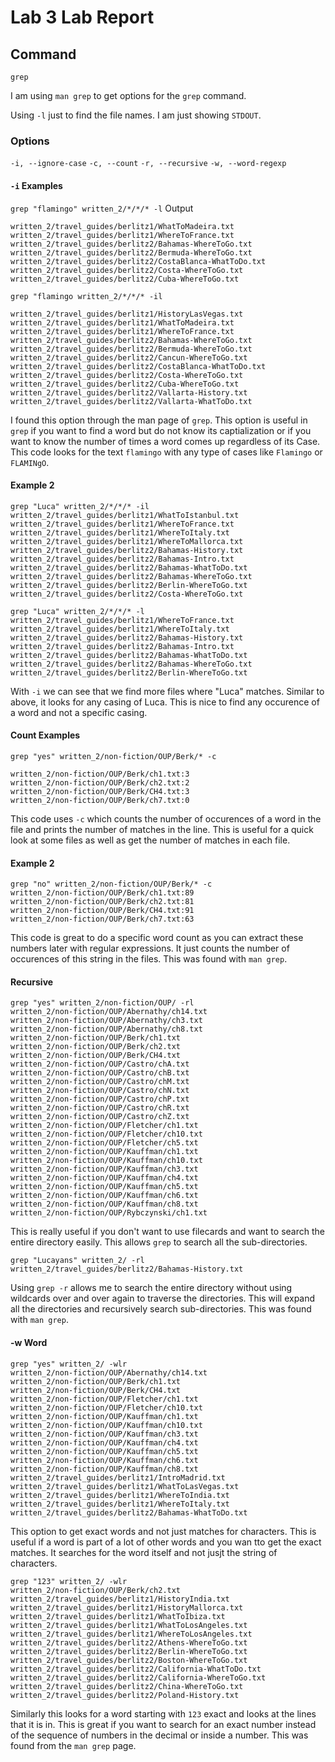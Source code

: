# Lab 3 Lab Report

## Command
`grep`

I am using `man grep` to get options for the `grep` command.

Using `-l` just to find the file names. I am just showing `STDOUT`.

### Options
`-i, --ignore-case`
`-c, --count`
`-r, --recursive`
`-w, --word-regexp`

#### `-i` Examples
`grep "flamingo" written_2/*/*/* -l`
Output
```
written_2/travel_guides/berlitz1/WhatToMadeira.txt
written_2/travel_guides/berlitz1/WhereToFrance.txt
written_2/travel_guides/berlitz2/Bahamas-WhereToGo.txt
written_2/travel_guides/berlitz2/Bermuda-WhereToGo.txt
written_2/travel_guides/berlitz2/CostaBlanca-WhatToDo.txt
written_2/travel_guides/berlitz2/Costa-WhereToGo.txt
written_2/travel_guides/berlitz2/Cuba-WhereToGo.txt
```
`grep "flamingo written_2/*/*/* -il`

```
written_2/travel_guides/berlitz1/HistoryLasVegas.txt
written_2/travel_guides/berlitz1/WhatToMadeira.txt
written_2/travel_guides/berlitz1/WhereToFrance.txt
written_2/travel_guides/berlitz2/Bahamas-WhereToGo.txt
written_2/travel_guides/berlitz2/Bermuda-WhereToGo.txt
written_2/travel_guides/berlitz2/Cancun-WhereToGo.txt
written_2/travel_guides/berlitz2/CostaBlanca-WhatToDo.txt
written_2/travel_guides/berlitz2/Costa-WhereToGo.txt
written_2/travel_guides/berlitz2/Cuba-WhereToGo.txt
written_2/travel_guides/berlitz2/Vallarta-History.txt
written_2/travel_guides/berlitz2/Vallarta-WhatToDo.txt
```
I found this option through the man page of `grep`.
This option is useful in `grep` if you want to find a word but do not know its captialization
or if you want to know the number of times a word comes up regardless of its Case.
This code looks for the text `flamingo` with any type of cases like `Flamingo` or `FLAMINgO`.

#### Example 2
```
grep "Luca" written_2/*/*/* -il
written_2/travel_guides/berlitz1/WhatToIstanbul.txt
written_2/travel_guides/berlitz1/WhereToFrance.txt
written_2/travel_guides/berlitz1/WhereToItaly.txt
written_2/travel_guides/berlitz1/WhereToMallorca.txt
written_2/travel_guides/berlitz2/Bahamas-History.txt
written_2/travel_guides/berlitz2/Bahamas-Intro.txt
written_2/travel_guides/berlitz2/Bahamas-WhatToDo.txt
written_2/travel_guides/berlitz2/Bahamas-WhereToGo.txt
written_2/travel_guides/berlitz2/Berlin-WhereToGo.txt
written_2/travel_guides/berlitz2/Costa-WhereToGo.txt
```
```
grep "Luca" written_2/*/*/* -l
written_2/travel_guides/berlitz1/WhereToFrance.txt
written_2/travel_guides/berlitz1/WhereToItaly.txt
written_2/travel_guides/berlitz2/Bahamas-History.txt
written_2/travel_guides/berlitz2/Bahamas-Intro.txt
written_2/travel_guides/berlitz2/Bahamas-WhatToDo.txt
written_2/travel_guides/berlitz2/Bahamas-WhereToGo.txt
written_2/travel_guides/berlitz2/Berlin-WhereToGo.txt
```

With `-i` we can see that we find more files where "Luca" matches. 
Similar to above, it looks for any casing of Luca. 
This is nice to find any occurence of a word and not a specific casing.

#### Count Examples

```
grep "yes" written_2/non-fiction/OUP/Berk/* -c

written_2/non-fiction/OUP/Berk/ch1.txt:3
written_2/non-fiction/OUP/Berk/ch2.txt:2
written_2/non-fiction/OUP/Berk/CH4.txt:3
written_2/non-fiction/OUP/Berk/ch7.txt:0
```
This code uses `-c` which counts the number of occurences of a word in the file and prints the number of matches in the line.
This is useful for a quick look at some files as well as get the number of matches in each file.

#### Example 2
```
grep "no" written_2/non-fiction/OUP/Berk/* -c
written_2/non-fiction/OUP/Berk/ch1.txt:89
written_2/non-fiction/OUP/Berk/ch2.txt:81
written_2/non-fiction/OUP/Berk/CH4.txt:91
written_2/non-fiction/OUP/Berk/ch7.txt:63
```
This code is great to do a specific word count as you can extract these numbers later with regular expressions.
It just counts the number of occurences of this string in the files.
This was found with `man grep`.

#### Recursive
```
grep "yes" written_2/non-fiction/OUP/ -rl
written_2/non-fiction/OUP/Abernathy/ch14.txt
written_2/non-fiction/OUP/Abernathy/ch3.txt
written_2/non-fiction/OUP/Abernathy/ch8.txt
written_2/non-fiction/OUP/Berk/ch1.txt
written_2/non-fiction/OUP/Berk/ch2.txt
written_2/non-fiction/OUP/Berk/CH4.txt
written_2/non-fiction/OUP/Castro/chA.txt
written_2/non-fiction/OUP/Castro/chB.txt
written_2/non-fiction/OUP/Castro/chM.txt
written_2/non-fiction/OUP/Castro/chN.txt
written_2/non-fiction/OUP/Castro/chP.txt
written_2/non-fiction/OUP/Castro/chR.txt
written_2/non-fiction/OUP/Castro/chZ.txt
written_2/non-fiction/OUP/Fletcher/ch1.txt
written_2/non-fiction/OUP/Fletcher/ch10.txt
written_2/non-fiction/OUP/Fletcher/ch5.txt
written_2/non-fiction/OUP/Kauffman/ch1.txt
written_2/non-fiction/OUP/Kauffman/ch10.txt
written_2/non-fiction/OUP/Kauffman/ch3.txt
written_2/non-fiction/OUP/Kauffman/ch4.txt
written_2/non-fiction/OUP/Kauffman/ch5.txt
written_2/non-fiction/OUP/Kauffman/ch6.txt
written_2/non-fiction/OUP/Kauffman/ch8.txt
written_2/non-fiction/OUP/Rybczynski/ch1.txt
```
This is really useful if you don't want to use filecards and want to search the entire directory easily.
This allows `grep` to search all the sub-directories.

```
grep "Lucayans" written_2/ -rl
written_2/travel_guides/berlitz2/Bahamas-History.txt
```
Using `grep -r` allows me to search the entire directory without using wildcards over and over again to traverse the directories.
This will expand all the directories and recursively search sub-directories.
This was found with `man grep`.

#### -w Word
```
grep "yes" written_2/ -wlr
written_2/non-fiction/OUP/Abernathy/ch14.txt
written_2/non-fiction/OUP/Berk/ch1.txt
written_2/non-fiction/OUP/Berk/CH4.txt
written_2/non-fiction/OUP/Fletcher/ch1.txt
written_2/non-fiction/OUP/Fletcher/ch10.txt
written_2/non-fiction/OUP/Kauffman/ch1.txt
written_2/non-fiction/OUP/Kauffman/ch10.txt
written_2/non-fiction/OUP/Kauffman/ch3.txt
written_2/non-fiction/OUP/Kauffman/ch4.txt
written_2/non-fiction/OUP/Kauffman/ch5.txt
written_2/non-fiction/OUP/Kauffman/ch6.txt
written_2/non-fiction/OUP/Kauffman/ch8.txt
written_2/travel_guides/berlitz1/IntroMadrid.txt
written_2/travel_guides/berlitz1/WhatToLasVegas.txt
written_2/travel_guides/berlitz1/WhereToIndia.txt
written_2/travel_guides/berlitz1/WhereToItaly.txt
written_2/travel_guides/berlitz2/Bahamas-WhatToDo.txt
```
This option to get exact words and not just matches for characters. This is useful if a word is part of a lot of other words and you wan tto get the exact matches.
It searches for the word itself and not jusjt the string of characters.

```
grep "123" written_2/ -wlr
written_2/non-fiction/OUP/Berk/ch2.txt
written_2/travel_guides/berlitz1/HistoryIndia.txt
written_2/travel_guides/berlitz1/HistoryMallorca.txt
written_2/travel_guides/berlitz1/WhatToIbiza.txt
written_2/travel_guides/berlitz1/WhatToLosAngeles.txt
written_2/travel_guides/berlitz1/WhereToLosAngeles.txt
written_2/travel_guides/berlitz2/Athens-WhereToGo.txt
written_2/travel_guides/berlitz2/Berlin-WhereToGo.txt
written_2/travel_guides/berlitz2/Boston-WhereToGo.txt
written_2/travel_guides/berlitz2/California-WhatToDo.txt
written_2/travel_guides/berlitz2/California-WhereToGo.txt
written_2/travel_guides/berlitz2/China-WhereToGo.txt
written_2/travel_guides/berlitz2/Poland-History.txt
```
Similarly this looks for a word starting with `123` exact and looks at the lines that it is in.
This is great if you want to search for an exact number instead of the sequence of numbers in the decimal or inside a number.
This was found from the `man grep` page. 
